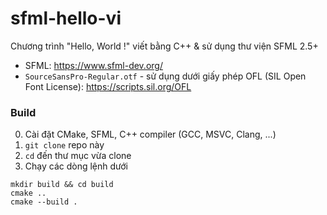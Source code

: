 # sfml-hello-vi

Chương trình "Hello, World !" viết bằng C++ &amp; sử dụng thư viện SFML 2.5+

-   SFML: https://www.sfml-dev.org/
-   `SourceSansPro-Regular.otf` - sử dụng dưới giấy phép OFL (SIL Open Font License): https://scripts.sil.org/OFL

### Build

0. Cài đặt CMake, SFML, C++ compiler (GCC, MSVC, Clang, ...)
1. `git clone` repo này
2. `cd` đến thư mục vừa clone
3. Chạy các dòng lệnh dưới

```
mkdir build && cd build
cmake ..
cmake --build .
```
